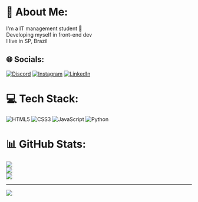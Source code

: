 # 💫 About Me:
I'm a IT management student 🚀<br>Developing myself in front-end dev <br>I live in SP, Brazil 


## 🌐 Socials:
[![Discord](https://img.shields.io/badge/Discord-%237289DA.svg?logo=discord&logoColor=white)](htttps://discord.gg/yPoOLz#6213) [![Instagram](https://img.shields.io/badge/Instagram-%23E4405F.svg?logo=Instagram&logoColor=white)](https://instagram.com/snt.biel) [![LinkedIn](https://img.shields.io/badge/LinkedIn-%230077B5.svg?logo=linkedin&logoColor=white)](https://linkedin.com/in/snt.-gabriel) 

# 💻 Tech Stack:
![HTML5](https://img.shields.io/badge/html5-%23E34F26.svg?style=for-the-badge&logo=html5&logoColor=white) ![CSS3](https://img.shields.io/badge/css3-%231572B6.svg?style=for-the-badge&logo=css3&logoColor=white) ![JavaScript](https://img.shields.io/badge/javascript-%23323330.svg?style=for-the-badge&logo=javascript&logoColor=%23F7DF1E) ![Python](https://img.shields.io/badge/python-3670A0?style=for-the-badge&logo=python&logoColor=ffdd54)
# 📊 GitHub Stats:
![](https://github-readme-stats.vercel.app/api?username=ypoolz&theme=dracula&hide_border=true&include_all_commits=false&count_private=false)<br/>
![](https://github-readme-streak-stats.herokuapp.com/?user=ypoolz&theme=dracula&hide_border=true)<br/>
![](https://github-readme-stats.vercel.app/api/top-langs/?username=ypoolz&theme=dracula&hide_border=true&include_all_commits=false&count_private=false&layout=compact)

---
[![](https://visitcount.itsvg.in/api?id=ypoolz&icon=7&color=1)](https://visitcount.itsvg.in)
